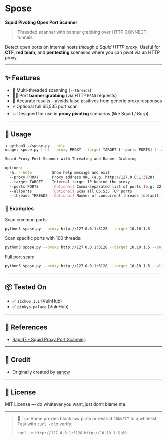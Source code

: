 # Spose
**Squid Pivoting Open Port Scanner**  
> Threaded scanner with banner grabbing over HTTP CONNECT tunnels

Detect open ports on internal hosts *through a Squid HTTP proxy*. Useful for **CTF**, **red team**, and **pentesting** scenarios where you can pivot via an HTTP proxy.

---

## ✨ Features

- 🔀 Multi-threaded scanning (`--threads`)
- 🕵️‍♂️ Port **banner grabbing** (via HTTP `HEAD` requests)
- 🎯 Accurate results – avoids false positives from generic proxy responses
- ⚡ Optional full 65,535 port scan
- 💥 Designed for use in **proxy pivoting** scenarios (like Squid / Burp)

---

## 🚀 Usage

```bash
❯ python3 ./spose.py --help
usage: spose.py [-h] --proxy PROXY --target TARGET [--ports PORTS] [--allports] [--threads THREADS]

Squid Proxy Port Scanner with Threading and Banner Grabbing

options:
  -h, --help         Show help message and exit
  --proxy PROXY      Proxy address URL (e.g. http://127.0.0.1:3128)
  --target TARGET    Internal target IP behind the proxy
  --ports PORTS      [Optional] Comma-separated list of ports (e.g. 22,80,443)
  --allports         [Optional] Scan all 65,535 TCP ports
  --threads THREADS  [Optional] Number of concurrent threads (default: 50)
```

### 🔧 Examples

Scan common ports:
```bash
python3 spose.py --proxy http://127.0.0.1:3128 --target 10.10.1.5
```

Scan specific ports with 100 threads:
```bash
python3 spose.py --proxy http://127.0.0.1:3128 --target 10.10.1.5 --ports 21,22,80,443 --threads 100
```

Full port scan:
```bash
python3 spose.py --proxy http://127.0.0.1:3128 --target 10.10.1.5 --allports --threads 300
```

---

## 📦 Tested On

- ✅ `sickOS 1.1` (VulnHub)
- ✅ `pinkys-palace` (VulnHub)

---

## 🔗 References

- [Rapid7 - Squid Proxy Port Scanning](https://www.rapid7.com/db/modules/auxiliary/scanner/http/squid_pivot_scanning)

---
## 🙏 Credit

- Originally created by [aancw](https://github.com/aancw/spose)

---

## 📄 License

MIT License — do whatever you want, just don’t blame me.

---

> 🧠 Tip: Some proxies block low ports or restrict `CONNECT` to a whitelist. Test with `curl -x` to verify:
> ```bash
> curl -x http://127.0.0.1:3128 http://10.10.1.5:80
> ```
